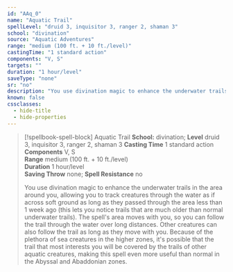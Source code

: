 ```yaml
---
id: "AAq_0"
name: "Aquatic Trail"
spellLevel: "druid 3, inquisitor 3, ranger 2, shaman 3"
school: "divination"
source: "Aquatic Adventures"
range: "medium (100 ft. + 10 ft./level)"
castingTime: "1 standard action"
components: "V, S"
targets: ""
duration: "1 hour/level"
saveType: "none"
sr: "no"
description: "You use divination magic to enhance the underwater trails in the area around you, allowing you to track creatures through the water as if across soft ground as long as they passed through the area less than 1 week ago (this lets you notice trails that are much older than normal underwater trails). The spell's area moves with you, so you can follow the trail through the water over long distances. Other creatures can also follow the trail as long as they move with you. Because of the plethora of sea creatures in the higher zones, it's possible that the trail that most interests you will be covered by the trails of other aquatic creatures, making this spell even more useful than normal in the Abyssal and Abaddonian zones."
known: false
cssclasses:
  - hide-title
  - hide-properties
---
```


> [!spellbook-spell-block] Aquatic Trail
> **School:** divination; **Level** druid 3, inquisitor 3, ranger 2, shaman 3
> **Casting Time** 1 standard action  
> **Components** V, S  
> **Range** medium (100 ft. + 10 ft./level)  
> **Duration** 1 hour/level  
> **Saving Throw** none; **Spell Resistance** no
> 
> You use divination magic to enhance the underwater trails in the area around you, allowing you to track creatures through the water as if across soft ground as long as they passed through the area less than 1 week ago (this lets you notice trails that are much older than normal underwater trails). The spell's area moves with you, so you can follow the trail through the water over long distances. Other creatures can also follow the trail as long as they move with you. Because of the plethora of sea creatures in the higher zones, it's possible that the trail that most interests you will be covered by the trails of other aquatic creatures, making this spell even more useful than normal in the Abyssal and Abaddonian zones.
